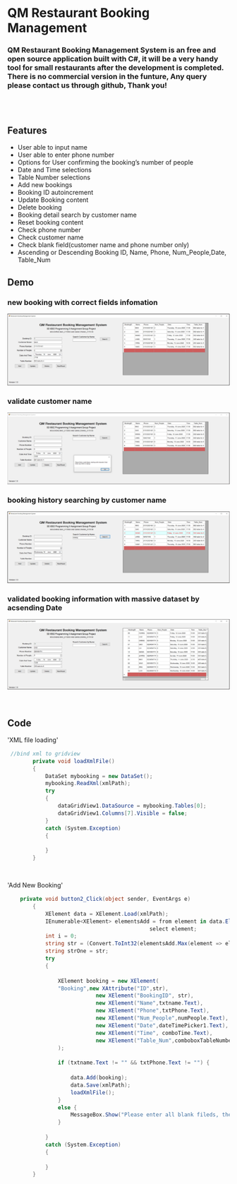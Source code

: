 # QM Restaurant Booking Management 
### QM Restaurant Booking Management System is an free and open source application built with C#, it will be a very handy tool for small restaurants after the development is completed. There is no commercial version in the funture, Any query please contact us through github, Thank you!

<br>
<br>

## Features
*	User able to input name
*	User able to enter phone number
*	Options for User confirming the booking’s number of people
*	Date and Time selections
*	Table Number selections
*	Add new bookings
*	Booking ID autoincrement 
*	Update Booking content
*	Delete booking 
*	Booking detail search by customer name
*	Reset booking content
*	Check phone number 
*	Check customer name
*	Check blank field(customer name and phone number only)
*	Ascending or Descending Booking ID, Name, Phone, Num_People,Date, Table_Num



## Demo
### new booking with correct fields infomation
![](https://github.com/haganmao/C--Lab-Tasks/blob/master/FinalProject/demo1.JPG)
<br>

### validate customer name
![](https://github.com/haganmao/C--Lab-Tasks/blob/master/FinalProject/demo2.JPG)
<br>

### booking history searching by customer name
![](https://github.com/haganmao/C--Lab-Tasks/blob/master/FinalProject/demo3.JPG)
<br>

### validated booking information with massive dataset by acsending Date
![](https://github.com/haganmao/C--Lab-Tasks/blob/master/FinalProject/demo4.JPG)

<br>

## Code

'XML file loading'

```C#
 //bind xml to gridview
        private void loadXmlFile()
        {
            DataSet mybooking = new DataSet();
            mybooking.ReadXml(xmlPath);
            try
            {
                dataGridView1.DataSource = mybooking.Tables[0];
                dataGridView1.Columns[7].Visible = false;
            }
            catch (System.Exception)
            {

            }
        }
```

<br>

'Add New Booking'

```C#
    private void button2_Click(object sender, EventArgs e)
        {
            XElement data = XElement.Load(xmlPath);
            IEnumerable<XElement> elementsAdd = from element in data.Elements("Booking")
                                             select element;
            int i = 0;
            string str = (Convert.ToInt32(elementsAdd.Max(element => element.Attribute("ID").Value)) + (i+1)).ToString("00");
            string strOne = str;
            try
            {

                XElement booking = new XElement(
                "Booking",new XAttribute("ID",str),
                            new XElement("BookingID", str),
                            new XElement("Name",txtname.Text),
                            new XElement("Phone",txtPhone.Text),                       
                            new XElement("Num_People",numPeople.Text),
                            new XElement("Date",dateTimePicker1.Text),
                            new XElement("Time", comboTime.Text),
                            new XElement("Table_Num",comboboxTableNumber.Text)               
                );

                if (txtname.Text != "" && txtPhone.Text != "") { 

                    data.Add(booking);
                    data.Save(xmlPath);
                    loadXmlFile();
                }
                else {
                    MessageBox.Show("Please enter all blank fileds, then click Add Button!Thank you");
                }

            }
            catch (System.Exception)
            {

            }
        }
```

